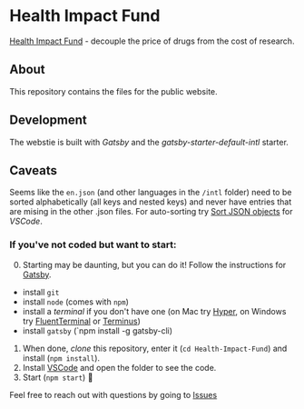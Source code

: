 # Health Impact Fund

[Health Impact Fund](https://healthimpactfund.org) - decouple the price of drugs from the cost of research.

## About

This repository contains the files for the public website.

## Development

The webstie is built with _Gatsby_ and the _gatsby-starter-default-intl_ starter.

## Caveats

Seems like the `en.json` (and other languages in the `/intl` folder) need to be sorted alphabetically (all keys and nested keys) and never have entries that are mising in the other .json files. For auto-sorting try [Sort JSON objects](https://marketplace.visualstudio.com/items?itemName=richie5um2.vscode-sort-json) for _VSCode_.

### If you've not coded but want to start:

0. Starting may be daunting, but you can do it! Follow the instructions for [Gatsby](https://www.gatsbyjs.org/tutorial/part-zero/).
  - install `git`
  - install `node` (comes with `npm`)
  - install a _terminal_ if you don't have one (on Mac try [Hyper](https://hyper.is), on Windows try [FluentTerminal](https://github.com/felixse/FluentTerminal) or [Terminus](https://github.com/Eugeny/terminus))
  - install `gatsby` (`npm install -g gatsby-cli)
1. When done, _clone_ this repository, enter it (`cd Health-Impact-Fund`) and install (`npm install`).
2. Install [VSCode](https://code.visualstudio.com) and open the folder to see the code.
3. Start (`npm start`) 🎉

Feel free to reach out with questions by going to [Issues](https://github.com/whyboris/Health-Impact-Fund/issues)
